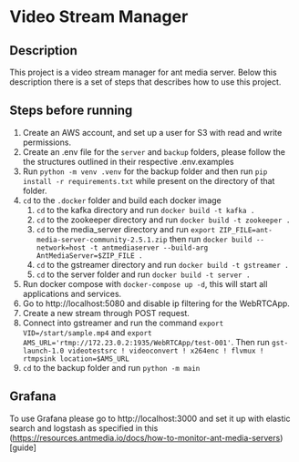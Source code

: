 # Video Stream Manager

## Description
This project is a video stream manager for ant media server. Below this description
there is a set of steps that describes how to use this project. 

## Steps before running 

1. Create an AWS account, and set up a user for S3 with read and write permissions. 
2. Create an .env file for the `server` and `backup` folders, please follow the the structures outlined in their respective .env.examples
3. Run `python -m venv .venv` for the backup folder and then run `pip install -r requirements.txt` while present on the directory of that folder. 
4. `cd` to the `.docker` folder and build each docker image
   1.  `cd` to the kafka directory and run `docker build -t kafka .`
   2.  `cd` to the zookeeper directory and run `docker build -t zookeeper .`
   3.  `cd` to the media_server directory and run `export ZIP_FILE=ant-media-server-community-2.5.1.zip` then run `docker build --network=host -t antmediaserver --build-arg AntMediaServer=$ZIP_FILE .`
   4.  `cd` to the gstreamer directory and run `docker build -t gstreamer .`
   5.  `cd` to the server folder and run `docker build -t server .`
5. Run docker compose with `docker-compose up -d`, this will start all applications and services.
6. Go to http://localhost:5080 and disable ip filtering for the WebRTCApp.
7. Create a new stream through POST request. 
8. Connect into gstreamer and run the command `export VID=/start/sample.mp4` and `export AMS_URL='rtmp://172.23.0.2:1935/WebRTCApp/test-001'`. Then run `gst-launch-1.0 videotestsrc ! videoconvert ! x264enc ! flvmux ! rtmpsink location=$AMS_URL`
9. `cd` to the backup folder and run `python -m main`

## Grafana 

To use Grafana please go to http://localhost:3000 and set it up with elastic search and logstash as specified in this (https://resources.antmedia.io/docs/how-to-monitor-ant-media-servers)[guide]